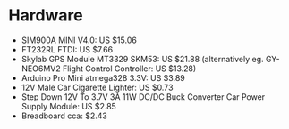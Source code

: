 # Hardware

* SIM900A MINI V4.0: US $15.06
* FT232RL FTDI: US $7.66
* Skylab GPS Module MT3329 SKM53: US $21.88 (alternatively eg. GY-NEO6MV2 Flight Control Controller: US $13.28)
* Arduino Pro Mini atmega328 3.3V: US $3.89
* 12V Male Car Cigarette Lighter: US $0.73
* Step Down 12V To 3.7V 3A 11W DC/DC Buck Converter Car Power Supply Module: US $2.85
* Breadboard cca: $2.43

